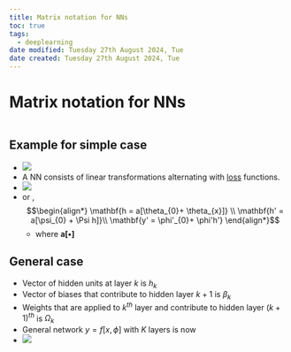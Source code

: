```yaml
---
title: Matrix notation for NNs
toc: true
tags:
  - deeplearning
date modified: Tuesday 27th August 2024, Tue
date created: Tuesday 27th August 2024, Tue
---
```


# Matrix notation for NNs
```toc
```
## Example for simple case
- ![](Pasted%20image%2020240827205806.png)
- A NN consists of linear transformations alternating with [loss](../Tag%20Pages/loss.md) functions.
- ![](Pasted%20image%2020240827204853.png)
- or , $$\begin{align*}
\mathbf{h = a[\theta_{0}+ \theta_{x}]} \\
\mathbf{h' = a[\psi_{0} + \Psi h]}\\
\mathbf{y' = \phi'_{0}+ \phi'h'}
\end{align*}$$
	- where  $\mathbf{a[\bullet]}$ 

## General case
- Vector of hidden units at layer $k$ is $h_k$ 
- Vector of biases that contribute to hidden layer $k+1$ is $\beta_{k}$ 
- Weights that are applied to $k^{th}$ layer and contribute to hidden layer $(k+1)^{th}$ is $\Omega_{k}$ 
- General network $y = f[x, \phi]$  with $K$ layers is now
- ![](Pasted%20image%2020240827210048.png)